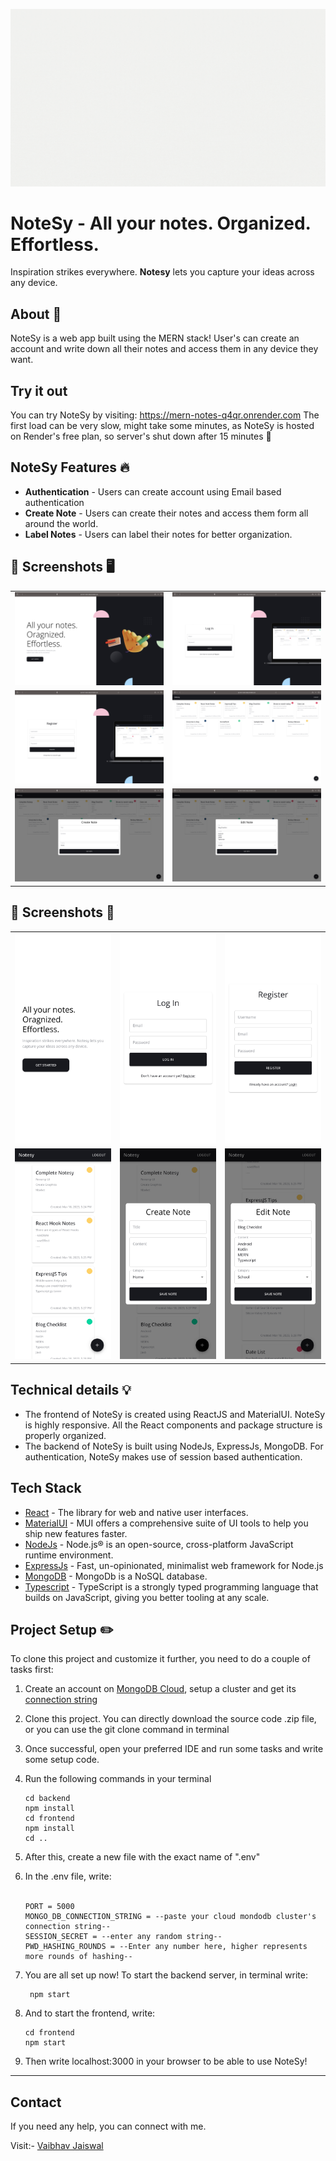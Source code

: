 ![Notesy](graphics/NoteSy.gif)

# **NoteSy** - All your notes. Organized. Effortless.

Inspiration strikes everywhere. **Notesy** lets you
capture your ideas across any device.

## About 🎯

NoteSy is a web app built using the MERN stack! User's can create an account and write down all their notes and access them in any device they want.

## Try it out

You can try NoteSy by visiting: https://mern-notes-q4qr.onrender.com
The first load can be very slow, might take some minutes, as NoteSy is hosted on Render's free plan, so server's shut down after 15 minutes 🥲


## NoteSy Features 🔥

- **Authentication** - Users can create account using Email based authentication
- **Create Note** - Users can create their notes and access them form all around the world.
- **Label Notes** - Users can label their notes for better organization.

## 📸 Screenshots 🖥️

|                                    |                                 |
|------------------------------------|---------------------------------|
| ![](graphics/desktop/home.png)     | ![](graphics/desktop/login.png) |
| ![](graphics/desktop/register.png) | ![](graphics/desktop/notes.png) |
| ![](graphics/desktop/create.png)   | ![](graphics/desktop/edit.png)  |

## 📸 Screenshots 📱

|                                |                                 |                                   |
|--------------------------------|---------------------------------|-----------------------------------|
| ![](graphics/mobile/home.jpg)  | ![](graphics/mobile/login.jpg)  | ![](graphics/mobile/register.jpg) |
| ![](graphics/mobile/notes.jpg) | ![](graphics/mobile/create.jpg) | ![](graphics/mobile/edit.jpg)     |

## Technical details 💡
- The frontend of NoteSy is created using ReactJS and MaterialUI. NoteSy is highly responsive. All the React components and package structure is properly organized.
- The backend of NoteSy is built using NodeJs, ExpressJs, MongoDB. For authentication, NoteSy makes use of session based authentication.

## Tech Stack

- [React](https://react.dev) - The library for web and native user interfaces.
- [MaterialUI](https://mui.com) - MUI offers a comprehensive suite of UI tools to help you ship new features faster.
- [NodeJs](https://nodejs.org/en) - Node.js® is an open-source, cross-platform JavaScript runtime environment.
- [ExpressJs](https://expressjs.com) - Fast, un-opinionated, minimalist web framework for Node.js
- [MongoDB](https://www.mongodb.com) - MongoDb is a NoSQL database.
- [Typescript](https://www.typescriptlang.org) - TypeScript is a strongly typed programming language that builds on JavaScript, giving you better tooling at any scale.

## Project Setup ✏️
To clone this project and customize it further, you need to do a couple of tasks first:
1) Create an account on [MongoDB Cloud](https://cloud.mongodb.com/), setup a cluster and get its [connection string](https://www.mongodb.com/docs/guides/atlas/connection-string/)
2) Clone this project. You can directly download the source code .zip file, or you can use the git clone command in terminal
3) Once successful, open your preferred IDE and run some tasks and write some setup code.
4) Run the following commands in your terminal

    ```
    cd backend
    npm install
    cd frontend
    npm install
    cd ..
    ```

5) After this, create a new file with the exact name of ".env"
6) In the .env file, write:<br><br>

    ```
    PORT = 5000
    MONGO_DB_CONNECTION_STRING = --paste your cloud mondodb cluster's connection string--
    SESSION_SECRET = --enter any random string--
    PWD_HASHING_ROUNDS = --Enter any number here, higher represents more rounds of hashing--
    ```
   
7) You are all set up now! To start the backend server, in terminal write:
    
   ```
    npm start
    ```
   
8) And to start the frontend, write:

    ```
    cd frontend
    npm start
    ```
   
9) Then write localhost:3000 in your browser to be able to use NoteSy!

---

## Contact
If you need any help, you can connect with me.

Visit:- [Vaibhav Jaiswal](https://vaibhavjaiswal.vercel.app/#/)

